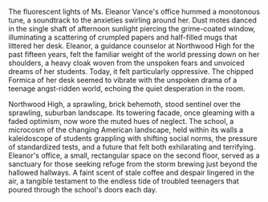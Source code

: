 The fluorescent lights of Ms. Eleanor Vance's office hummed a monotonous tune, a soundtrack to the anxieties swirling around her.  Dust motes danced in the single shaft of afternoon sunlight piercing the grime-coated window, illuminating a scattering of crumpled papers and half-filled mugs that littered her desk.  Eleanor, a guidance counselor at Northwood High for the past fifteen years, felt the familiar weight of the world pressing down on her shoulders, a heavy cloak woven from the unspoken fears and unvoiced dreams of her students.  Today, it felt particularly oppressive.  The chipped Formica of her desk seemed to vibrate with the unspoken drama of a teenage angst-ridden world, echoing the quiet desperation in the room.

Northwood High, a sprawling, brick behemoth, stood sentinel over the sprawling, suburban landscape.  Its towering facade, once gleaming with a faded optimism, now wore the muted hues of neglect.  The school, a microcosm of the changing American landscape, held within its walls a kaleidoscope of students grappling with shifting social norms, the pressure of standardized tests, and a future that felt both exhilarating and terrifying.  Eleanor's office, a small, rectangular space on the second floor, served as a sanctuary for those seeking refuge from the storm brewing just beyond the hallowed hallways.  A faint scent of stale coffee and despair lingered in the air, a tangible testament to the endless tide of troubled teenagers that poured through the school's doors each day.
